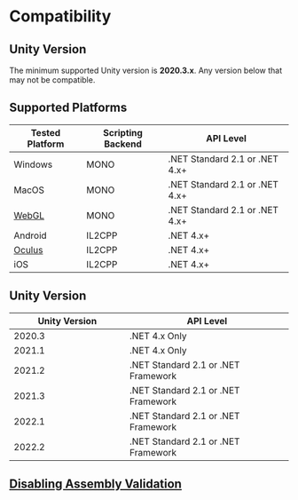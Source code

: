 # Compatibility

## Unity Version[​](https://docs.inworld.ai/docs/tutorial-integrations/Unity/compatibility/#unity-version) <a href="#unity-version" id="unity-version"></a>

The minimum supported Unity version is **2020.3.x**. Any version below that may not be compatible.

## Supported Platform[​](https://docs.inworld.ai/docs/tutorial-integrations/Unity/get-started/compatibility#platform)s <a href="#platform" id="platform"></a>

| Tested Platform                                                 | Scripting Backend | API Level                      |
| --------------------------------------------------------------- | ----------------- | ------------------------------ |
| Windows                                                         | MONO              | .NET Standard 2.1 or .NET 4.x+ |
| MacOS                                                           | MONO              | .NET Standard 2.1 or .NET 4.x+ |
| [WebGL](building-for-supported-platforms/building-for-webgl.md) | MONO              | .NET Standard 2.1 or .NET 4.x+ |
| Android                                                         | IL2CPP            | .NET 4.x+                      |
| [Oculus](building-for-supported-platforms/building-for-vr.md)   | IL2CPP            | .NET 4.x+                      |
| iOS                                                             | IL2CPP            | .NET 4.x+                      |

## Unity Version[​](https://docs.inworld.ai/docs/tutorial-integrations/Unity/get-started/compatibility#unity-version) <a href="#unity-version" id="unity-version"></a>

<table><thead><tr><th width="306">Unity Version</th><th width="444">API Level</th></tr></thead><tbody><tr><td>2020.3</td><td>.NET 4.x Only</td></tr><tr><td>2021.1</td><td>.NET 4.x Only</td></tr><tr><td>2021.2</td><td>.NET Standard 2.1 or .NET Framework</td></tr><tr><td>2021.3</td><td>.NET Standard 2.1 or .NET Framework</td></tr><tr><td>2022.1</td><td>.NET Standard 2.1 or .NET Framework</td></tr><tr><td>2022.2</td><td>.NET Standard 2.1 or .NET Framework</td></tr></tbody></table>

## [Disabling Assembly Validation](compatibility.md#disabling-assembly-validation)

